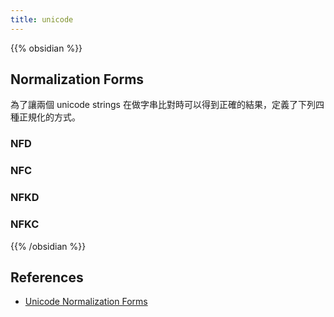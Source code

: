 ```yaml
---
title: unicode
---
```


{{% obsidian %}}

## Normalization Forms

為了讓兩個 unicode strings 在做字串比對時可以得到正確的結果，定義了下列四種正規化的方式。

### NFD

### NFC

### NFKD

### NFKC

{{% /obsidian %}}

## References

- [Unicode Normalization Forms](https://unicode.org/reports/tr15/)
